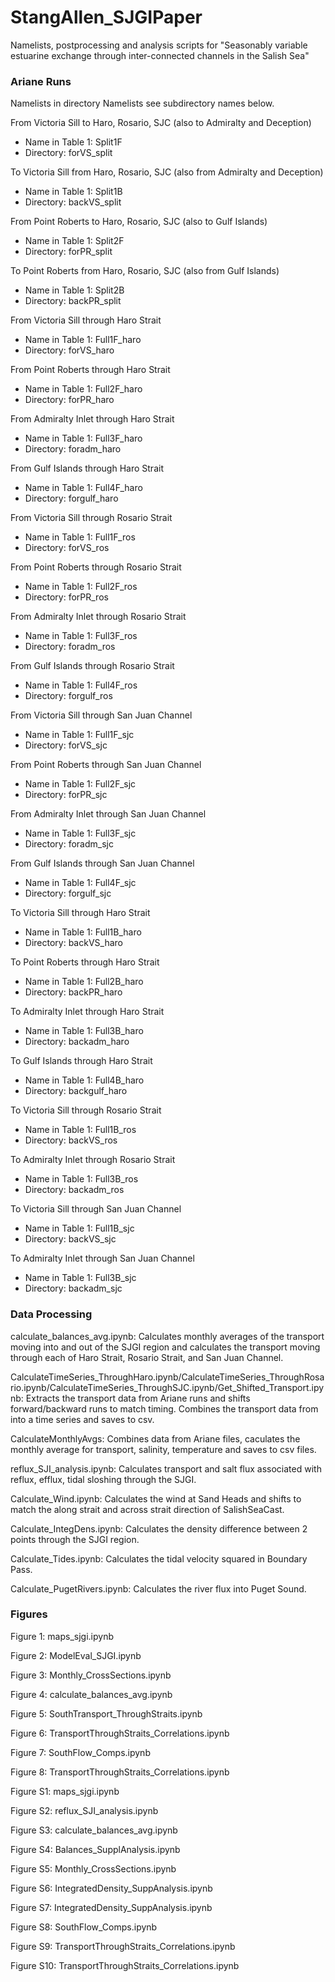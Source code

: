 # StangAllen_SJGIPaper

Namelists, postprocessing and analysis scripts for "Seasonably variable estuarine exchange through inter-connected channels in the Salish Sea" 

### Ariane Runs ###

Namelists in directory Namelists see subdirectory names below.

From Victoria Sill to Haro, Rosario, SJC (also to Admiralty and Deception) 
   - Name in Table 1: Split1F
   - Directory: forVS_split

To Victoria Sill from Haro, Rosario, SJC (also from Admiralty and Deception)
   - Name in Table 1: Split1B
   - Directory: backVS_split

From Point Roberts to Haro, Rosario, SJC (also to Gulf Islands)
   - Name in Table 1: Split2F
   - Directory: forPR_split

To Point Roberts from Haro, Rosario, SJC (also from Gulf Islands)
   - Name in Table 1: Split2B
   - Directory: backPR_split

From Victoria Sill through Haro Strait
   - Name in Table 1: Full1F_haro
   - Directory: forVS_haro

From Point Roberts through Haro Strait
   - Name in Table 1: Full2F_haro
   - Directory: forPR_haro

From Admiralty Inlet through Haro Strait
   - Name in Table 1: Full3F_haro
   - Directory: foradm_haro

From Gulf Islands through Haro Strait
   - Name in Table 1: Full4F_haro
   - Directory: forgulf_haro

From Victoria Sill through Rosario Strait
   - Name in Table 1: Full1F_ros
   - Directory: forVS_ros

From Point Roberts through Rosario Strait
   - Name in Table 1: Full2F_ros
   - Directory: forPR_ros

From Admiralty Inlet through Rosario Strait
   - Name in Table 1: Full3F_ros
   - Directory: foradm_ros

From Gulf Islands through Rosario Strait
   - Name in Table 1: Full4F_ros
   - Directory: forgulf_ros

From Victoria Sill through San Juan Channel
   - Name in Table 1: Full1F_sjc
   - Directory: forVS_sjc

From Point Roberts through San Juan Channel
   - Name in Table 1: Full2F_sjc
   - Directory: forPR_sjc

From Admiralty Inlet through San Juan Channel
   - Name in Table 1: Full3F_sjc
   - Directory: foradm_sjc

From Gulf Islands through San Juan Channel
   - Name in Table 1: Full4F_sjc
   - Directory: forgulf_sjc

To Victoria Sill through Haro Strait
   - Name in Table 1: Full1B_haro
   - Directory: backVS_haro

To Point Roberts through Haro Strait
   - Name in Table 1: Full2B_haro
   - Directory: backPR_haro

To Admiralty Inlet through Haro Strait
   - Name in Table 1: Full3B_haro
   - Directory: backadm_haro

To Gulf Islands through Haro Strait
   - Name in Table 1: Full4B_haro
   - Directory: backgulf_haro

To Victoria Sill through Rosario Strait
   - Name in Table 1: Full1B_ros
   - Directory: backVS_ros

To Admiralty Inlet through Rosario Strait
   - Name in Table 1: Full3B_ros
   - Directory: backadm_ros

To Victoria Sill through San Juan Channel
   - Name in Table 1: Full1B_sjc
   - Directory: backVS_sjc

To Admiralty Inlet through San Juan Channel
   - Name in Table 1: Full3B_sjc
   - Directory: backadm_sjc

### Data Processing ###

calculate_balances_avg.ipynb: Calculates monthly averages of the transport moving into and out of the SJGI region and calculates the transport moving through each of Haro Strait, Rosario Strait, and San Juan Channel.

CalculateTimeSeries_ThroughHaro.ipynb/CalculateTimeSeries_ThroughRosario.ipynb/CalculateTimeSeries_ThroughSJC.ipynb/Get_Shifted_Transport.ipynb: Extracts the transport data from Ariane runs and shifts forward/backward runs to match timing. Combines the transport data from into a time series and saves to csv.

CalculateMonthlyAvgs: Combines data from Ariane files, caculates the monthly average for transport, salinity, temperature and saves to csv files.

reflux_SJI_analysis.ipynb: Calculates transport and salt flux associated with reflux, efflux, tidal sloshing through the SJGI.

Calculate_Wind.ipynb: Calculates the wind at Sand Heads and shifts to match the along strait and across strait direction of SalishSeaCast.

Calculate_IntegDens.ipynb: Calculates the density difference between 2 points through the SJGI region.

Calculate_Tides.ipynb: Calculates the tidal velocity squared in Boundary Pass.

Calculate_PugetRivers.ipynb: Calculates the river flux into Puget Sound.

### Figures ###

Figure 1: maps_sjgi.ipynb

Figure 2: ModelEval_SJGI.ipynb

Figure 3: Monthly_CrossSections.ipynb

Figure 4: calculate_balances_avg.ipynb

Figure 5: SouthTransport_ThroughStraits.ipynb

Figure 6: TransportThroughStraits_Correlations.ipynb

Figure 7: SouthFlow_Comps.ipynb

Figure 8: TransportThroughStraits_Correlations.ipynb

Figure S1: maps_sjgi.ipynb

Figure S2: reflux_SJI_analysis.ipynb

Figure S3: calculate_balances_avg.ipynb

Figure S4: Balances_SupplAnalysis.ipynb

Figure S5: Monthly_CrossSections.ipynb

Figure S6: IntegratedDensity_SuppAnalysis.ipynb

Figure S7: IntegratedDensity_SuppAnalysis.ipynb

Figure S8: SouthFlow_Comps.ipynb

Figure S9:  TransportThroughStraits_Correlations.ipynb

Figure S10: TransportThroughStraits_Correlations.ipynb